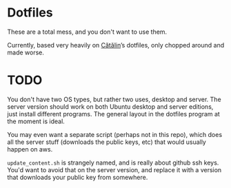 # Dotfiles

These are a total mess, and you don't want to use them.

Currently, based very heavily on [Cătălin](https://github.com/alrra)’s
dotfiles, only chopped around and made worse.

# TODO
You don't have two OS types, but rather two uses, desktop and server. The
server version should work on both Ubuntu desktop and server editions, just
install different programs. The general layout in the dotfiles program at the
moment is ideal.

You may even want a separate script (perhaps not in this repo), which does all
the server stuff (downloads the public keys, etc) that would usually happen on
aws.

`update_content.sh` is strangely named, and is really about github ssh keys.
You'd want to avoid that on the server version, and replace it with a version
that downloads your public key from somewhere.


